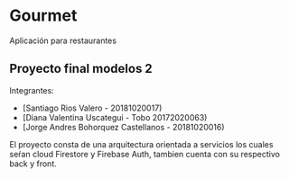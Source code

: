 # Gourmet

Aplicación para restaurantes

## Proyecto final modelos 2

Integrantes:

- [Santiago Rios Valero - 20181020017)
- [Diana Valentina Uscategui - Tobo 20172020063)
- [Jorge Andres Bohorquez Castellanos - 20181020016)

El proyecto consta de una arquitectura orientada a servicios los cuales seŕan cloud Firestore y Firebase Auth, tambien cuenta con su respectivo back y front.
